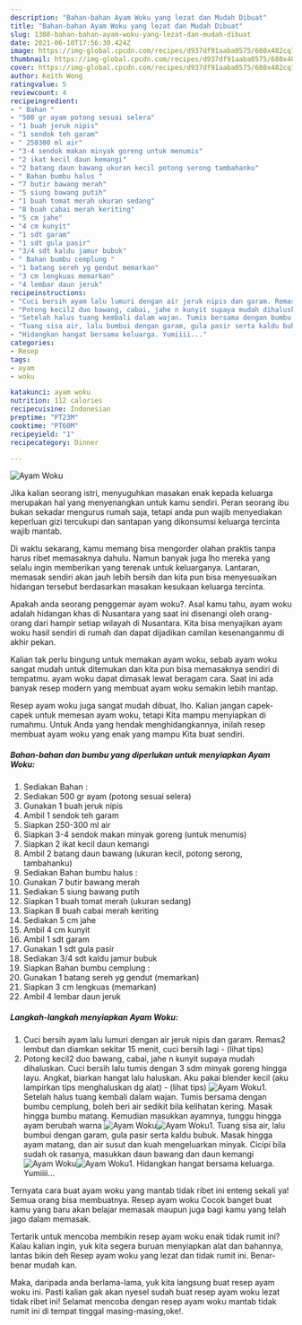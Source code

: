 ```yaml
---
description: "Bahan-bahan Ayam Woku yang lezat dan Mudah Dibuat"
title: "Bahan-bahan Ayam Woku yang lezat dan Mudah Dibuat"
slug: 1308-bahan-bahan-ayam-woku-yang-lezat-dan-mudah-dibuat
date: 2021-06-10T17:56:30.424Z
image: https://img-global.cpcdn.com/recipes/d937df91aaba0575/680x482cq70/ayam-woku-foto-resep-utama.jpg
thumbnail: https://img-global.cpcdn.com/recipes/d937df91aaba0575/680x482cq70/ayam-woku-foto-resep-utama.jpg
cover: https://img-global.cpcdn.com/recipes/d937df91aaba0575/680x482cq70/ayam-woku-foto-resep-utama.jpg
author: Keith Wong
ratingvalue: 5
reviewcount: 4
recipeingredient:
- " Bahan "
- "500 gr ayam potong sesuai selera"
- "1 buah jeruk nipis"
- "1 sendok teh garam"
- " 250300 ml air"
- "3-4 sendok makan minyak goreng untuk menumis"
- "2 ikat kecil daun kemangi"
- "2 batang daun bawang ukuran kecil potong serong tambahanku"
- " Bahan bumbu halus "
- "7 butir bawang merah"
- "5 siung bawang putih"
- "1 buah tomat merah ukuran sedang"
- "8 buah cabai merah keriting"
- "5 cm jahe"
- "4 cm kunyit"
- "1 sdt garam"
- "1 sdt gula pasir"
- "3/4 sdt kaldu jamur bubuk"
- " Bahan bumbu cemplung "
- "1 batang sereh yg gendut memarkan"
- "3 cm lengkuas memarkan"
- "4 lembar daun jeruk"
recipeinstructions:
- "Cuci bersih ayam lalu lumuri dengan air jeruk nipis dan garam. Remas2 lembut dan diamkan sekitar 15 menit, cuci bersih lagi           (lihat tips)"
- "Potong kecil2 duo bawang, cabai, jahe n kunyit supaya mudah dihaluskan. Cuci bersih lalu tumis dengan 3 sdm minyak goreng hingga layu. Angkat, biarkan hangat lalu haluskan. Aku pakai blender kecil (aku lampirkan tips menghaluskan dg alat)           (lihat tips)"
- "Setelah halus tuang kembali dalam wajan. Tumis bersama dengan bumbu cemplung, boleh beri air sedikit bila kelihatan kering. Masak hingga bumbu matang. Kemudian masukkan ayamnya, tunggu hingga ayam berubah warna"
- "Tuang sisa air, lalu bumbui dengan garam, gula pasir serta kaldu bubuk. Masak hingga ayam matang, dan air susut dan kuah mengeluarkan minyak. Cicipi bila sudah ok rasanya, masukkan daun bawang dan daun kemangi"
- "Hidangkan hangat bersama keluarga. Yumiiii..."
categories:
- Resep
tags:
- ayam
- woku

katakunci: ayam woku 
nutrition: 112 calories
recipecuisine: Indonesian
preptime: "PT23M"
cooktime: "PT60M"
recipeyield: "1"
recipecategory: Dinner

---
```



![Ayam Woku](https://img-global.cpcdn.com/recipes/d937df91aaba0575/680x482cq70/ayam-woku-foto-resep-utama.jpg)

Jika kalian seorang istri, menyuguhkan masakan enak kepada keluarga merupakan hal yang menyenangkan untuk kamu sendiri. Peran seorang ibu bukan sekadar mengurus rumah saja, tetapi anda pun wajib menyediakan keperluan gizi tercukupi dan santapan yang dikonsumsi keluarga tercinta wajib mantab.

Di waktu  sekarang, kamu memang bisa mengorder olahan praktis tanpa harus ribet memasaknya dahulu. Namun banyak juga lho mereka yang selalu ingin memberikan yang terenak untuk keluarganya. Lantaran, memasak sendiri akan jauh lebih bersih dan kita pun bisa menyesuaikan hidangan tersebut berdasarkan masakan kesukaan keluarga tercinta. 



Apakah anda seorang penggemar ayam woku?. Asal kamu tahu, ayam woku adalah hidangan khas di Nusantara yang saat ini disenangi oleh orang-orang dari hampir setiap wilayah di Nusantara. Kita bisa menyajikan ayam woku hasil sendiri di rumah dan dapat dijadikan camilan kesenanganmu di akhir pekan.

Kalian tak perlu bingung untuk memakan ayam woku, sebab ayam woku sangat mudah untuk ditemukan dan kita pun bisa memasaknya sendiri di tempatmu. ayam woku dapat dimasak lewat beragam cara. Saat ini ada banyak resep modern yang membuat ayam woku semakin lebih mantap.

Resep ayam woku juga sangat mudah dibuat, lho. Kalian jangan capek-capek untuk memesan ayam woku, tetapi Kita mampu menyiapkan di rumahmu. Untuk Anda yang hendak menghidangkannya, inilah resep membuat ayam woku yang enak yang mampu Kita buat sendiri.

<!--inarticleads1-->

##### Bahan-bahan dan bumbu yang diperlukan untuk menyiapkan Ayam Woku:

1. Sediakan  Bahan :
1. Sediakan 500 gr ayam (potong sesuai selera)
1. Gunakan 1 buah jeruk nipis
1. Ambil 1 sendok teh garam
1. Siapkan  250-300 ml air
1. Siapkan 3-4 sendok makan minyak goreng (untuk menumis)
1. Siapkan 2 ikat kecil daun kemangi
1. Ambil 2 batang daun bawang (ukuran kecil, potong serong, tambahanku)
1. Sediakan  Bahan bumbu halus :
1. Gunakan 7 butir bawang merah
1. Sediakan 5 siung bawang putih
1. Siapkan 1 buah tomat merah (ukuran sedang)
1. Siapkan 8 buah cabai merah keriting
1. Sediakan 5 cm jahe
1. Ambil 4 cm kunyit
1. Ambil 1 sdt garam
1. Gunakan 1 sdt gula pasir
1. Sediakan 3/4 sdt kaldu jamur bubuk
1. Siapkan  Bahan bumbu cemplung :
1. Gunakan 1 batang sereh yg gendut (memarkan)
1. Siapkan 3 cm lengkuas (memarkan)
1. Ambil 4 lembar daun jeruk




<!--inarticleads2-->

##### Langkah-langkah menyiapkan Ayam Woku:

1. Cuci bersih ayam lalu lumuri dengan air jeruk nipis dan garam. Remas2 lembut dan diamkan sekitar 15 menit, cuci bersih lagi -           (lihat tips)
1. Potong kecil2 duo bawang, cabai, jahe n kunyit supaya mudah dihaluskan. Cuci bersih lalu tumis dengan 3 sdm minyak goreng hingga layu. Angkat, biarkan hangat lalu haluskan. Aku pakai blender kecil (aku lampirkan tips menghaluskan dg alat) -           (lihat tips)
<img src="//assets-global.cpcdn.com/assets/icons/button_play-2c75c40dde080a61004c1f40b05d8f140eaff45d7e9e6481dc71c63d2e7c4909.png" alt="Ayam Woku">1. Setelah halus tuang kembali dalam wajan. Tumis bersama dengan bumbu cemplung, boleh beri air sedikit bila kelihatan kering. Masak hingga bumbu matang. Kemudian masukkan ayamnya, tunggu hingga ayam berubah warna
<img src="//assets-global.cpcdn.com/assets/icons/button_play-2c75c40dde080a61004c1f40b05d8f140eaff45d7e9e6481dc71c63d2e7c4909.png" alt="Ayam Woku"><img src="//assets-global.cpcdn.com/assets/icons/button_play-2c75c40dde080a61004c1f40b05d8f140eaff45d7e9e6481dc71c63d2e7c4909.png" alt="Ayam Woku">1. Tuang sisa air, lalu bumbui dengan garam, gula pasir serta kaldu bubuk. Masak hingga ayam matang, dan air susut dan kuah mengeluarkan minyak. Cicipi bila sudah ok rasanya, masukkan daun bawang dan daun kemangi
<img src="//assets-global.cpcdn.com/assets/icons/button_play-2c75c40dde080a61004c1f40b05d8f140eaff45d7e9e6481dc71c63d2e7c4909.png" alt="Ayam Woku"><img src="//assets-global.cpcdn.com/assets/icons/button_play-2c75c40dde080a61004c1f40b05d8f140eaff45d7e9e6481dc71c63d2e7c4909.png" alt="Ayam Woku">1. Hidangkan hangat bersama keluarga. Yumiiii...




Ternyata cara buat ayam woku yang mantab tidak ribet ini enteng sekali ya! Semua orang bisa membuatnya. Resep ayam woku Cocok banget buat kamu yang baru akan belajar memasak maupun juga bagi kamu yang telah jago dalam memasak.

Tertarik untuk mencoba membikin resep ayam woku enak tidak rumit ini? Kalau kalian ingin, yuk kita segera buruan menyiapkan alat dan bahannya, lantas bikin deh Resep ayam woku yang lezat dan tidak rumit ini. Benar-benar mudah kan. 

Maka, daripada anda berlama-lama, yuk kita langsung buat resep ayam woku ini. Pasti kalian gak akan nyesel sudah buat resep ayam woku lezat tidak ribet ini! Selamat mencoba dengan resep ayam woku mantab tidak rumit ini di tempat tinggal masing-masing,oke!.

